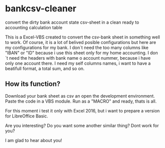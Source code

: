 # bankcsv-cleaner
convert the dirty bank account state csv-sheet in a clean ready to accounting calculation table

This is a Excel-VBS created to convert the csv-bank sheet in something well to work. Of course, it is a lot of belived posible configurations but here are my configurations for my bank. I don´t need the too many columns like "IBAN" or "ID" because i use this sheet only for my home accounting. I don´t need the headers with bank name o account nummer, because i have only one account there. I need my self columns names, i want to have a beatifull format, a total sum, and so on.

How its function?
-----------------
Download your bank sheet as csv an open the development environment. Paste the code in a VBS module. Run as a "MACRO" and ready, thats is all.

For this moment i test it only with Excel 2016, but i want to prepare a version for LibreOffice Basic.

Are you interesting?
Do you want some another similar thing?
Dont work for you?

I am glad to hear about you!
